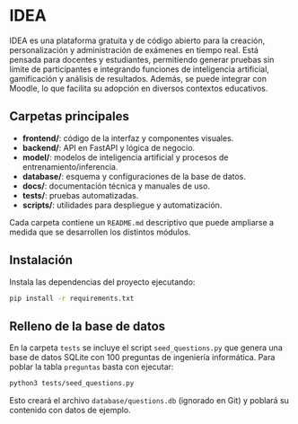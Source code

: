 # IDEA

IDEA es una plataforma gratuita y de código abierto para la creación, personalización y administración de exámenes en tiempo real. Está pensada para docentes y estudiantes, permitiendo generar pruebas sin límite de participantes e integrando funciones de inteligencia artificial, gamificación y análisis de resultados. Además, se puede integrar con Moodle, lo que facilita su adopción en diversos contextos educativos.

## Carpetas principales

- **frontend/**: código de la interfaz y componentes visuales.
- **backend/**: API en FastAPI y lógica de negocio.
- **model/**: modelos de inteligencia artificial y procesos de entrenamiento/inferencia.
- **database/**: esquema y configuraciones de la base de datos.
- **docs/**: documentación técnica y manuales de uso.
- **tests/**: pruebas automatizadas.
- **scripts/**: utilidades para despliegue y automatización.

Cada carpeta contiene un `README.md` descriptivo que puede ampliarse a medida que se desarrollen los distintos módulos.

## Instalación

Instala las dependencias del proyecto ejecutando:

```bash
pip install -r requirements.txt
```

## Relleno de la base de datos

En la carpeta `tests` se incluye el script `seed_questions.py` que genera una base
de datos SQLite con 100 preguntas de ingeniería informática. Para poblar la
tabla `preguntas` basta con ejecutar:

```bash
python3 tests/seed_questions.py
```

Esto creará el archivo `database/questions.db` (ignorado en Git) y
poblará su contenido con datos de ejemplo.

